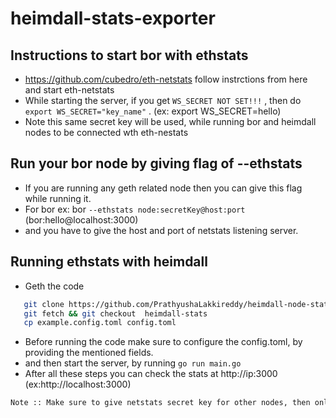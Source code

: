 # heimdall-stats-exporter


## Instructions to start bor with ethstats

 - https://github.com/cubedro/eth-netstats follow instrctions from here and start eth-netstats
 - While starting the server, if you get `WS_SECRET NOT SET!!!` , then do `export WS_SECRET="key_name"` . (ex: export WS_SECRET=hello)
 - Note this same secret key will be used, while running bor and heimdall nodes to be connected wth eth-nestats

## Run your bor node by giving flag of --ethstats

 - If you are running any geth related node then you can give this flag while running it.
 - For bor ex: bor `--ethstats node:secretKey@host:port` (bor:hello@localhost:3000)
 - and you have to give the host and port of netstats listening server.

## Running ethstats with heimdall

 - Geth the code
 ``` bash
    git clone https://github.com/PrathyushaLakkireddy/heimdall-node-stats.git
    git fetch && git checkout  heimdall-stats
    cp example.config.toml config.toml
 ```

 - Before running the code make sure to configure the config.toml, by providing the mentioned fields.
 - and then start the server, by running `go run main.go`
- After all these steps you can check the stats at http://ip:3000 (ex:http://localhost:3000)

```bash 
Note :: Make sure to give netstats secret key for other nodes, then only your nodes can be connected with netstats and details will be displayed there
```

